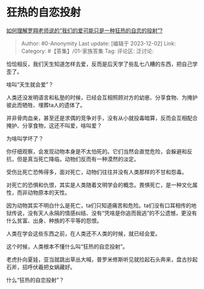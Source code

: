 # 狂热的自恋投射
[如何理解罗翔老师说的“我们的爱可能只是一种狂热的自恋的投射”?](https://www.zhihu.com/question/554441503/answer/3310934707)

> Author: #0-Anonymity
> Last update: [编辑于 2023-12-02]
> Link:
> Category: #【答集】/01-家族答集 
> Tag:
> 评论区:
> 泛讨论:

恰恰相反，我们天生知道怎样去爱，反而是后天学了些乱七八糟的东西，把自己学歪了。

啥叫“天生就会爱”？

人类还没发明语言和私塾的时候，已经会互相照顾对方的幼崽、分享食物、为掩护彼此而牺牲、埋葬ta人的遗体了。

并非骨肉血亲，甚至还是求偶的竞争对手，没有从小就投毒暗算，反而会互相配合掩护、分享食物，这还不叫爱，啥叫爱？

为啥叫学坏了？

你仔细观察，会发现动物本身是不太怕死的。它们当然会直觉危险，会躲避和反抗，但是真当死亡降临，动物们反而有一种漠然的淡定。

受伤比死亡恐怖得多，面对死亡，动物们往往并没有人类那样的不甘和怨毒。

对死亡的恐惧和仇恨，其实是人类随着文明学会的概念。畏惧死亡，是一种文化属性，而非动物原本的天性。

因为动物其实不明白什么是死亡，ta们只知道痛苦和危险。ta们没有口耳相传的地狱传说，没有天人永隔的情感纠结、没有“凭啥是你追而我逃”的不公遗憾，更没有什么贫富、出身、种族的不平等的怨恨。

人类在学会这些东西之前，在人类还不人类的时候，就已经会爱。

这个时候，人类根本不懂什么叫“狂热的自恋投射”。

老虎扑向夏娃，亚当就跳出草丛大喊，普罗米修斯听见就捡起石头奔来，盘古抄起石斧，招呼伏羲把女娲藏好。

什么“狂热的自恋投射”？